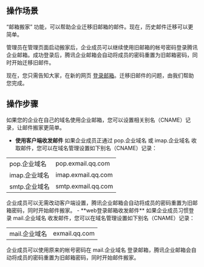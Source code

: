 ## 操作场景
 “邮箱搬家” 功能，可以帮助企业迁移旧邮箱的邮件。现在，历史邮件迁移可以更简单。

管理员在管理页面启动搬家后，企业成员可以继续使用旧邮箱的帐号密码登录腾讯企业邮箱。成功登录后，腾讯企业邮箱会自动将成员的密码重置为旧邮箱密码，同时开始迁移旧邮件。

现在，您只需告知大家，在新的网页 [登录邮箱](http://exmail.qq.com/login)。迁移旧邮件的问题，由我们帮助您完成。

## 操作步骤

如果您的企业在自己的域名使用企业邮箱，您可以设置相关别名（CNAME）记录，让邮件搬家更简单。

- **使用客户端收发邮件**
如果企业成员正通过 pop.企业域名 或 imap.企业域名 收取邮件，您可以在域名管理设置如下别名（CNAME）记录：
<table>
    <tr>
        <td>pop.企业域名</td>
        <td>pop.exmail.qq.com</td>
    </tr>
    <tr>
        <td>imap.企业域名</td>
        <td>imap.exmail.qq.com</td>
    </tr>
    <tr>
        <td>smtp.企业域名</td>
        <td>smtp.exmail.qq.com</td>
    </tr>
</table>
企业成员可以无需改动客户端设置，腾讯企业邮箱会自动将成员的密码重置为旧邮箱密码，同时开始邮件搬家。
- **web登录邮箱收发邮件**
如果企业成员习惯登录 mail.企业域名 收发邮件，您可以在域名管理设置如下别名（CNAME）记录：
<table>
    <tr>
        <td>mail.企业域名</td>
        <td> exmail.qq.com</td>
    </tr>
</table>
企业成员可以使用原来的帐号密码在 mail.企业域名 登录邮箱，腾讯企业邮箱会自动将成员的密码重置为旧邮箱密码，同时开始邮件搬家。
